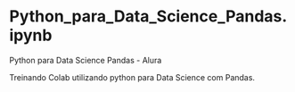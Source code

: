 # Python_para_Data_Science_Pandas.ipynb
Python para Data Science Pandas - Alura

Treinando  Colab  utilizando python para Data Science com Pandas.
